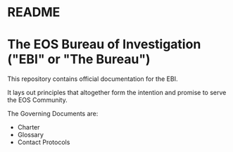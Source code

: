 # README

# The EOS Bureau of Investigation ("EBI" or "The Bureau")

This repository contains official documentation for the EBI.

It lays out principles that altogether form the intention and promise to serve the EOS Community.

The Governing Documents are:

 * Charter
 * Glossary
 * Contact Protocols
